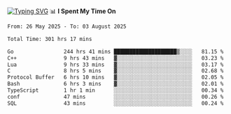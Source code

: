 <a href="https://git.io/typing-svg"><img src="https://readme-typing-svg.demolab.com?font=Fira+Code&weight=700&size=35&pause=2000&center=true&random=false&width=1000&height=250&lines=%F0%9D%98%9B%F0%9D%98%A9%F0%9D%98%A6+%F0%9D%98%AD%F0%9D%98%AA%F0%9D%98%A7%F0%9D%98%A6+%F0%9D%98%B0%F0%9D%98%A7+%F0%9D%98%B5%F0%9D%98%A9%F0%9D%98%AA%F0%9D%98%B4+%F0%9D%98%B8%F0%9D%98%B0%F0%9D%98%B3%F0%9D%98%AD%F0%9D%98%A5+%F0%9D%98%AA%F0%9D%98%B4+%F0%9D%98%B0%F0%9D%98%AF%F0%9D%98%AD%F0%9D%98%BA+%F0%9D%98%B5%F0%9D%98%A9%F0%9D%98%A6+%F0%9D%98%A6%F0%9D%98%AF%F0%9D%98%AB%F0%9D%98%B0%F0%9D%98%BA%F0%9D%98%AE%F0%9D%98%A6%F0%9D%98%AF%F0%9D%98%B5+%F0%9D%98%B0%F0%9D%98%A7+%F0%9D%98%A5%F0%9D%98%A6%F0%9D%98%A4%F0%9D%98%A6%F0%9D%98%B1%F0%9D%98%B5%F0%9D%98%AA%F0%9D%98%B0%F0%9D%98%AF" alt="Typing SVG" /></a>
📊 **I Spent My Time On** 

<!--START_SECTION:waka-->

```txt
From: 26 May 2025 - To: 03 August 2025

Total Time: 301 hrs 17 mins

Go                244 hrs 41 mins ████████████████████▒░░░░   81.15 %
C++               9 hrs 43 mins   ▓░░░░░░░░░░░░░░░░░░░░░░░░   03.23 %
Lua               9 hrs 33 mins   ▓░░░░░░░░░░░░░░░░░░░░░░░░   03.17 %
C                 8 hrs 5 mins    ▓░░░░░░░░░░░░░░░░░░░░░░░░   02.68 %
Protocol Buffer   6 hrs 10 mins   ▓░░░░░░░░░░░░░░░░░░░░░░░░   02.05 %
Bash              6 hrs 3 mins    ▓░░░░░░░░░░░░░░░░░░░░░░░░   02.01 %
TypeScript        1 hr 1 min      ░░░░░░░░░░░░░░░░░░░░░░░░░   00.34 %
conf              47 mins         ░░░░░░░░░░░░░░░░░░░░░░░░░   00.26 %
SQL               43 mins         ░░░░░░░░░░░░░░░░░░░░░░░░░   00.24 %
```

<!--END_SECTION:waka-->
